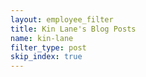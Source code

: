```yaml
---
layout: employee_filter
title: Kin Lane's Blog Posts
name: kin-lane
filter_type: post
skip_index: true
---
```

